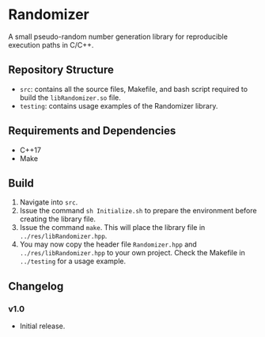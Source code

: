 # Randomizer

A small pseudo-random number generation library for reproducible execution paths in C/C++.

## Repository Structure

- `src`: contains all the source files, Makefile, and bash script required to build the `libRandomizer.so` file.
- `testing`: contains usage examples of the Randomizer library.

## Requirements and Dependencies

- C++17
- Make

## Build

1. Navigate into `src`.
2. Issue the command `sh Initialize.sh` to prepare the environment before creating the library file.
3. Issue the command `make`. This will place the library file in `../res/libRandomizer.hpp`.
4. You may now copy the header file `Randomizer.hpp` and `../res/libRandomizer.hpp` to your own project. Check the Makefile in `../testing` for a usage example.

## Changelog

### v1.0

- Initial release.
